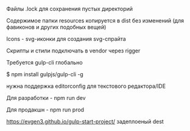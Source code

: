 Файлы .lock для сохранения пустых директорий

Содержимое папки resources копируется в dist без изменений (для фавиконов и других подобных вещей)

Icons - svg-иконки для создания svg-спрайта

Скрипты и стили подключать в vendor через rigger

Требуется gulp-cli глобально

$ npm install gulpjs/gulp-cli -g

нужна поддержка editorconfig для текстового редактора/IDE

Для разработки - npm run dev

Для продакшн - npm run prod

https://evgen3.github.io/gulp-start-project/ задеплоеный dest
